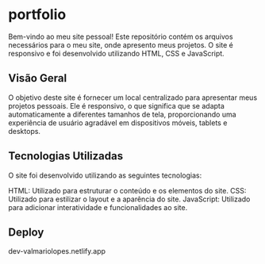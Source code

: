 # portfolio

Bem-vindo ao meu site pessoal! Este repositório contém os arquivos necessários para o meu site, onde apresento meus projetos. O site é responsivo e foi desenvolvido utilizando HTML, CSS e JavaScript.

## Visão Geral

O objetivo deste site é fornecer um local centralizado para apresentar meus projetos pessoais. Ele é responsivo, o que significa que se adapta automaticamente a diferentes tamanhos de tela, proporcionando uma experiência de usuário agradável em dispositivos móveis, tablets e desktops.

## Tecnologias Utilizadas

O site foi desenvolvido utilizando as seguintes tecnologias:

HTML: Utilizado para estruturar o conteúdo e os elementos do site.
CSS: Utilizado para estilizar o layout e a aparência do site.
JavaScript: Utilizado para adicionar interatividade e funcionalidades ao site.

## Deploy

dev-valmariolopes.netlify.app
